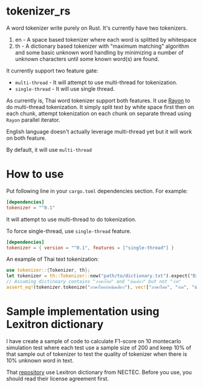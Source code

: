 # tokenizer_rs
A word tokenizer write purely on Rust.
It's currently have two tokenizers.
1. en - A space based tokenizer where each word is splitted by whitespace
1. th - A dictionary based tokenizer with "maximum matching" algorithm and some basic unknown word handling by minimizing a number of unknown characters until some known word(s) are found. 

It currently support two feature gate:
- `multi-thread` - It will attempt to use multi-thread for tokenization.
- `single-thread` - It will use single thread.

As currently is, Thai word tokenizer support both features. It use [Rayon](https://crates.io/crates/rayon) to do multi-thread tokenization. It simply split text by white space first then on each chunk, attempt tokenization on each chunk on separate thread using `Rayon` parallel iterator.

English language doesn't actually leverage multi-thread yet but it will work on both feature.

By default, it will use `multi-thread`

# How to use
Put following line in your `cargo.toml` dependencies section.
For example:
```toml
[dependencies]
tokenizer = "^0.1"
```
It will attempt to use multi-thread to do tokenization.

To force single-thread, use `single-thread` feature.
```toml
[dependencies]
tokenizer = { version = "^0.1", features = ["single-thread"] }
```

An example of Thai text tokenization:
```rust
use tokenizer::{Tokenizer, th};
let tokenizer = th::Tokenizer::new("path/to/dictionary.txt").expect("Dictionary file not found");
// Assuming dictinoary contains "ภาษาไทย" and "นิดเดียว" but not "ง่าย"
assert_eq!(tokenizer.tokenize("ภาษาไทยง่ายนิดเดียว"), vec!["ภาษาไทย", "ง่าย", "นิดเดียว"]);
```

# Sample implementation using Lexitron dictionary
I have create a sample of code to calculate F1-score on 10 montecarlo simulation test where each test use a sample size of 200 and keep 10% of that sample out of tokenizer to test the quality of tokenizer when there is 10% unknown word in text.

That [repository](https://github.com/NattapongSiri/tokenizer_demo) use Lexitron dictionary from NECTEC.
Before you use, you should read their license agreement first.
